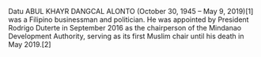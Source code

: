 Datu ABUL KHAYR DANGCAL ALONTO (October 30, 1945 – May 9, 2019)[1] was a Filipino businessman and politician. He was appointed by President Rodrigo Duterte in September 2016 as the chairperson of the Mindanao Development Authority, serving as its first Muslim chair until his death in May 2019.[2]

